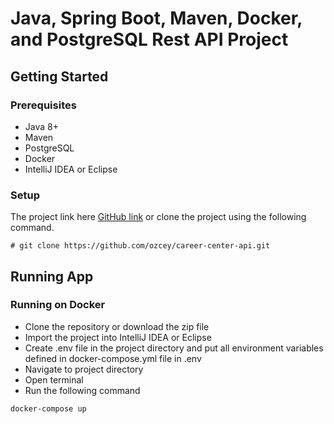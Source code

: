 # Java, Spring Boot, Maven, Docker, and PostgreSQL Rest API Project


## Getting Started


### Prerequisites

- Java 8+
- Maven
- PostgreSQL 
- Docker
- IntelliJ IDEA or Eclipse

### Setup


The project link here [GitHub link](https://github.com/ozcey/career-center-api.git) or  clone the project using the following command. 


```
# git clone https://github.com/ozcey/career-center-api.git
```


## Running App
### Running on Docker
* Clone the repository or download the zip file
* Import the project into IntelliJ IDEA or Eclipse
* Create .env file in the project directory and put all environment variables defined in docker-compose.yml file in .env
* Navigate to project directory
* Open terminal
* Run the following command

```
docker-compose up
```